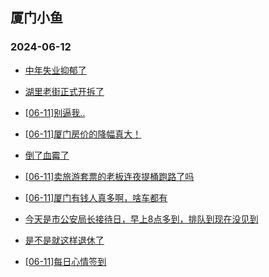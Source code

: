 ## 厦门小鱼 
### 2024-06-12

+ [中年失业抑郁了](http://bbs.xmfish.com/read-htm-tid-18203212.html)

+ [湖里老街正式开拆了](http://bbs.xmfish.com/read-htm-tid-18203249.html)

+ [[06-11]别逼我..](http://bbs.xmfish.com/read-htm-tid-18203298.html)

+ [[06-11]厦门房价的降幅真大！](http://bbs.xmfish.com/read-htm-tid-18203410.html)

+ [倒了血霉了](http://bbs.xmfish.com/read-htm-tid-18203194.html)

+ [[06-11]卖旅游套票的老板连夜提桶跑路了吗](http://bbs.xmfish.com/read-htm-tid-18203126.html)

+ [[06-11]厦门有钱人真多啊，啥车都有](http://bbs.xmfish.com/read-htm-tid-18203142.html)

+ [今天是市公安局长接待日，早上8点多到，排队到现在没见到](http://bbs.xmfish.com/read-htm-tid-18203270.html)

+ [是不是就这样退休了](http://bbs.xmfish.com/read-htm-tid-18203094.html)

+ [[06-11]每日心情签到](http://bbs.xmfish.com/read-htm-tid-18203017.html)

